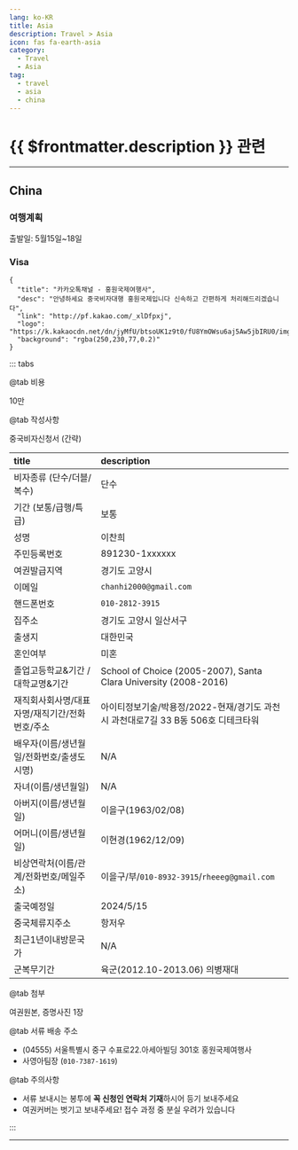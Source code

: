 ```yaml
---
lang: ko-KR
title: Asia
description: Travel > Asia
icon: fas fa-earth-asia
category:
  - Travel
  - Asia
tag: 
  - travel
  - asia
  - china
---
```


# {{ $frontmatter.description }} 관련



---

## China

### 여행계획

출발일: 5월15일~18일

### Visa

```component VPCard
{
  "title": "카카오톡채널 - 홍원국제여행사",
  "desc": "안녕하세요 중국비자대행 홍원국제입니다 신속하고 간편하게 처리해드리겠습니다",
  "link": "http://pf.kakao.com/_xlDfpxj",
  "logo": "https://k.kakaocdn.net/dn/jyMfU/btsoUK1z9t0/fU8YmOWsu6aj5Aw5jbIRU0/img_xl.jpg",
  "background": "rgba(250,230,77,0.2)"
}
```

::: tabs

@tab <FontIcon icon="fas fa-won-sign"/> 비용

10만

@tab <FontIcon icon="fas fa-pen-to-square"/> 작성사항

중국비자신청서 (간략)

| title | description |
| :--- | :--- |
| 비자종류 (단수/더블/복수) | 단수 |
| 기간 (보통/급행/특급) | 보통 |
| 성명 | 이찬희 |
| 주민등록번호 | 891230-1xxxxxx |
| 여권발급지역 | 경기도 고양시 |
| 이메일 | <FontIcon icon="fas fa-envelope"/>`chanhi2000@gmail.com` |
| 핸드폰번호 | <FontIcon icon="fas fa-mobile"/>`010-2812-3915` |
| 집주소 | 경기도 고양시 일산서구 |
| 출생지 | 대한민국 |
| 혼인여부 | 미혼 |
| 졸업고등학교&기간 / 대학교명&기간 | School of Choice (2005-2007), Santa Clara University (2008-2016) |
| 재직회사회사명/대표자명/재직기간/전화번호/주소 | 아이티정보기술/박용정/2022-현재/경기도 과천시 과천대로7길 33 B동 506호 디테크타워 | 
| 배우자(이름/생년월일/전화번호/출생도시명) | N/A |
| 자녀(이름/생년월일) | N/A |
| 아버지(이름/생년월일) | 이을구(1963/02/08) |
| 어머니(이름/생년월일) | 이현경(1962/12/09) |
| 비상연락처(이름/관계/전화번호/메일주소) | 이을구/부/<FontIcon icon="fas fa-mobile"/>`010-8932-3915`/<FontIcon icon="fas fa-envelope"/>`rheeeg@gmail.com` |
| 출국예정일 | 2024/5/15 |
| 중국체류지주소 | 항저우 |
| 최근1년이내방문국가 | N/A |
| 군복무기간 | 육군(2012.10-2013.06) 의병재대 |

@tab <FontIcon icon="fas fa-paperclip"/> 첨부

여권원본, 증명사진 1장

@tab <FontIcon icon="fas fa-location-dot"/> 서류 배송 주소

- <FontIcon icon="fas fa-location-dot"/>(04555) 서울특별시 중구 수표로22.아세아빌딩 301호 홍원국제여행사 
- 사영아팀장 (<FontIcon icon="fas fa-mobile"/>`010-7387-1619`)

@tab <FontIcon icon="fas fa-triangle-exclamation"/> 주의사항

- 서류 보내시는 봉투에 **꼭 신청인 연락처 기재**하시어 등기 보내주세요
- 여권커버는 벗기고 보내주세요! 접수 과정 중 분실 우려가 있습니다

:::

---

<TagLinks />